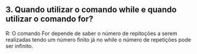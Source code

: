 
## 3. Quando utilizar o comando while e quando utilizar o comando for?
R: O comando For depende de saber o número de repitoções a serem realizadas tendo um número finito já no while
o número de repetições pode ser infinito.